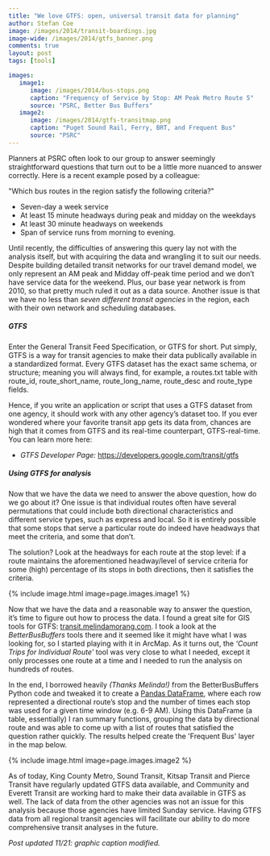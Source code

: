 ```yaml
---
title: "We love GTFS: open, universal transit data for planning"
author: Stefan Coe
image: /images/2014/transit-boardings.jpg
image-wide: /images/2014/gtfs_banner.png
comments: true
layout: post
tags: [tools]

images:
   image1:
      image: /images/2014/bus-stops.png
      caption: "Frequency of Service by Stop: AM Peak Metro Route 5"
      source: "PSRC, Better Bus Buffers"
   image2:
      image: /images/2014/gtfs-transitmap.png
      caption: "Puget Sound Rail, Ferry, BRT, and Frequent Bus"
      source: "PSRC"
---
```


Planners at PSRC often look to our group to answer seemingly straightforward questions that turn out to be a little more nuanced to answer correctly.  Here is a recent example posed by a colleague:

"Which bus routes in the region satisfy the following criteria?"

* Seven-day a week service
* At least 15 minute headways during peak and midday on the weekdays
* At least 30 minute headways on weekends
* Span of service runs from morning to evening.

Until recently, the difficulties of answering this query lay not with the analysis itself, but with acquiring the data and wrangling it to suit our needs. Despite building detailed transit networks for our travel demand model, we only represent an AM peak and Midday off-peak time period and we don’t have service data for the weekend. Plus, our base year network is from 2010, so that pretty much ruled it out as a data source. Another issue is that we have no less than _seven different transit agencies_ in the region, each with their own network and scheduling databases.

##### GTFS

Enter the General Transit Feed Specification, or GTFS for short. Put simply, GTFS is a way for transit agencies to make their data publically available in a standardized format. Every GTFS dataset has the exact same schema, or structure; meaning you will always find, for example,  a routes.txt table with route_id, route_short_name, route_long_name, route_desc and route_type fields.

Hence, if you write an application or script that uses a GTFS dataset from one agency, it should work with any other agency’s dataset too. If you ever wondered where your favorite transit app gets its data from, chances are high that it comes from GTFS and its real-time counterpart, GTFS-real-time. You can learn more here:

* *GTFS Developer Page:* <https://developers.google.com/transit/gtfs>

##### Using GTFS for analysis

Now that we have the data we need to answer the above question, how do we go about it? One issue is that individual routes often have several permutations that could include both directional characteristics and different service types, such as express and local. So it is entirely possible that some stops that serve a particular route do indeed have headways that meet the criteria, and some that don’t.

The solution? Look at the headways for each route at the stop level: if a route maintains the aforementioned headway/level of service criteria for some (high) percentage of its stops in both directions, then it satisfies the criteria.

{% include image.html image=page.images.image1 %}

Now that we have the data and a reasonable way to answer the question, it’s time to figure out how to process the data. I found a great site for GIS tools for GTFS: [transit.melindamorang.com](http://transit.melindamorang.com). I took a look at the *BetterBusBuffers* tools there and it seemed like it might have what I was looking for, so I started playing with it in ArcMap. As it turns out, the *‘Count Trips for Individual Route’* tool was very close to what I needed, except it only processes one route at a time and I needed to run the analysis on hundreds of routes.

In the end, I borrowed heavily *(Thanks Melinda!)* from the BetterBusBuffers Python code and tweaked it to create a [Pandas DataFrame](http://pandas.pydata.org/), where each row represented a directional route’s stop and the number of times each stop was used for a given time window (e.g. 6-9 AM). Using this DataFrame (a table, essentially) I ran summary functions, grouping the data by directional route and was able to come up with a list of routes that satisfied the question rather quickly. The results helped create the 'Frequent Bus' layer in the map below.

{% include image.html image=page.images.image2 %}

As of today, King County Metro, Sound Transit, Kitsap Transit and Pierce Transit have regularly updated GTFS data available, and Community and Everett Transit are working hard to make their data available in GTFS as well. The lack of data from the other agencies was not an issue for this analysis because those agencies have limited Sunday service. Having GTFS data from all regional transit agencies will facilitate our ability to do more comprehensive transit analyses in the future.

*Post updated 11/21: graphic caption modified.*
